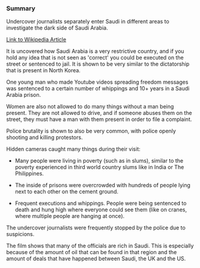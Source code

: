 ### Summary 

Undercover journalists separately enter Saudi in different areas to investigate the dark side of Saudi Arabia.

[Link to Wikipedia Article](https://en.wikipedia.org/wiki/Saudi_Arabia)

It is uncovered how Saudi Arabia is a very restrictive country, and if you hold any idea that is not seen as 'correct' you could be executed on the street or sentenced to jail. It is shown to be very similar to the dictatorship that is present in North Korea.

One young man who made Youtube videos spreading freedom messages was sentenced to a certain number of whippings and 10+ years in a Saudi Arabia prison.

Women are also not allowed to do many things without a man being present. They are not allowed to drive, and if someone abuses them on the street, they must have a man with them present in order to file a complaint.

Police brutality is shown to also be very common, with police openly shooting and killing protestors.

Hidden cameras caught many things during their visit:

- Many people were living in poverty (such as in slums), similar to the poverty experienced in third world country slums like in India or The Philippines.

- The inside of prisons were overcrowded with hundreds of people lying next to each other on the cement ground.

- Frequent executions and whippings. People were being sentenced to death and hung high where everyone could see them (like on cranes, where multiple people are hanging at once).

The undercover journalists were frequently stopped by the police due to suspicions.

The film shows that many of the officials are rich in Saudi. This is especially because of the amount of oil that can be found in that region and the amount of deals that have happened between Saudi, the UK and the US.